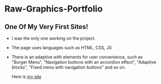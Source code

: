 # Raw-Graphics-Portfolio
## One Of My Very First Sites!

- I was the only one working on the project.
- The page uses languages such as HTML, CSS, JS
- There is an adaptive with elements for user convenience, such as "Burger Menu",
  "Navigation buttons with an accordion effect", "Adaptive blocks", "Fixed menu with navigation buttons" and so on.
  
  Here is [my site](https://alexandercherniy.github.io/Raw-Graphics-Portfolio/)

